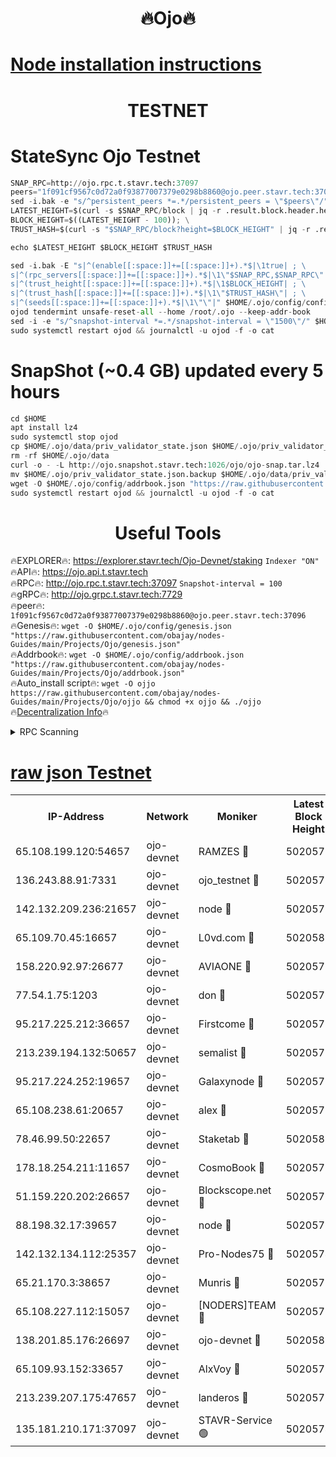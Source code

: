 <h1 align="center"> 🔥Ojo🔥</h1>

[Node installation instructions](https://github.com/obajay/nodes-Guides/tree/main/Projects/Ojo)
=

<h1 align="center"> TESTNET</h1>

# StateSync Ojo Testnet
```python
SNAP_RPC=http://ojo.rpc.t.stavr.tech:37097
peers="1f091cf9567c0d72a0f93877007379e0298b8860@ojo.peer.stavr.tech:37096"
sed -i.bak -e "s/^persistent_peers *=.*/persistent_peers = \"$peers\"/" $HOME/.ojo/config/config.toml
LATEST_HEIGHT=$(curl -s $SNAP_RPC/block | jq -r .result.block.header.height); \
BLOCK_HEIGHT=$((LATEST_HEIGHT - 100)); \
TRUST_HASH=$(curl -s "$SNAP_RPC/block?height=$BLOCK_HEIGHT" | jq -r .result.block_id.hash)

echo $LATEST_HEIGHT $BLOCK_HEIGHT $TRUST_HASH

sed -i.bak -E "s|^(enable[[:space:]]+=[[:space:]]+).*$|\1true| ; \
s|^(rpc_servers[[:space:]]+=[[:space:]]+).*$|\1\"$SNAP_RPC,$SNAP_RPC\"| ; \
s|^(trust_height[[:space:]]+=[[:space:]]+).*$|\1$BLOCK_HEIGHT| ; \
s|^(trust_hash[[:space:]]+=[[:space:]]+).*$|\1\"$TRUST_HASH\"| ; \
s|^(seeds[[:space:]]+=[[:space:]]+).*$|\1\"\"|" $HOME/.ojo/config/config.toml
ojod tendermint unsafe-reset-all --home /root/.ojo --keep-addr-book
sed -i -e "s/^snapshot-interval *=.*/snapshot-interval = \"1500\"/" $HOME/.ojo/config/app.toml
sudo systemctl restart ojod && journalctl -u ojod -f -o cat
```
# SnapShot (~0.4 GB) updated every 5 hours
```python
cd $HOME
apt install lz4
sudo systemctl stop ojod
cp $HOME/.ojo/data/priv_validator_state.json $HOME/.ojo/priv_validator_state.json.backup
rm -rf $HOME/.ojo/data
curl -o - -L http://ojo.snapshot.stavr.tech:1026/ojo/ojo-snap.tar.lz4 | lz4 -c -d - | tar -x -C $HOME/.ojo --strip-components 2
mv $HOME/.ojo/priv_validator_state.json.backup $HOME/.ojo/data/priv_validator_state.json
wget -O $HOME/.ojo/config/addrbook.json "https://raw.githubusercontent.com/obajay/nodes-Guides/main/Projects/Ojo/addrbook.json"
sudo systemctl restart ojod && journalctl -u ojod -f -o cat
```
 <h1 align="center"> Useful Tools</h1>

🔥EXPLORER🔥:        https://explorer.stavr.tech/Ojo-Devnet/staking        `Indexer "ON"` \
🔥API🔥:                     https://ojo.api.t.stavr.tech \
🔥RPC🔥:                    http://ojo.rpc.t.stavr.tech:37097              `Snapshot-interval = 100` \
🔥gRPC🔥:                  http://ojo.grpc.t.stavr.tech:7729 \
🔥peer🔥:                   `1f091cf9567c0d72a0f93877007379e0298b8860@ojo.peer.stavr.tech:37096` \
🔥Genesis🔥:    ```wget -O $HOME/.ojo/config/genesis.json "https://raw.githubusercontent.com/obajay/nodes-Guides/main/Projects/Ojo/genesis.json"``` \
🔥Addrbook🔥:    ```wget -O $HOME/.ojo/config/addrbook.json "https://raw.githubusercontent.com/obajay/nodes-Guides/main/Projects/Ojo/addrbook.json"``` \
🔥Auto_install script🔥: ```wget -O ojjo https://raw.githubusercontent.com/obajay/nodes-Guides/main/Projects/Ojo/ojjo && chmod +x ojjo && ./ojjo``` \
🔥[Decentralization Info](https://github.com/obajay/StateSync-snapshots/tree/main/Projects/Ojo/Decentralization)🔥



<details>
<summary>RPC Scanning</summary>

<h2 align="center"> We scan nodes in real time every 4 hours. And we provide the final result of RPC endpoints.
We cannot influence the operation of these nodes in any way. </h2>


```python
If Voting Power is higher than 0 --> then the Node is a validator of the network and may be subject to attack and be a potential threat to the chain.
```
```python
We marked such validators with a red symbol
```

</details>

[raw json Testnet](https://rpc-check.ojot.stavr.tech/ojot/rpc-ojot-result.json)
=


<table><tr><th>IP-Address</th><th>Network</th><th>Moniker</th><th>Latest Block Height</th><th>Earliest Block Height</th><th>Catching Up</th><th>Tx Index</th><th>Voting Power</th><th>Scan Time</th></tr><tr><td>65.108.199.120:54657</td><td>ojo-devnet</td><td>RAMZES 🔴</td><td>5020573</td><td>306156</td><td>False</td><td>on</td><td>15420</td><td>2024-01-18T12:24:28.490827062UTC</td></tr><tr><td>136.243.88.91:7331</td><td>ojo-devnet</td><td>ojo_testnet 🔴</td><td>5020575</td><td>308845</td><td>False</td><td>on</td><td>1000</td><td>2024-01-18T12:24:36.463793982UTC</td></tr><tr><td>142.132.209.236:21657</td><td>ojo-devnet</td><td>node 🔴</td><td>5020578</td><td>350001</td><td>False</td><td>on</td><td>1999</td><td>2024-01-18T12:24:54.319566558UTC</td></tr><tr><td>65.109.70.45:16657</td><td>ojo-devnet</td><td>L0vd.com 🔴</td><td>5020580</td><td>695918</td><td>False</td><td>off</td><td>998</td><td>2024-01-18T12:25:06.301778888UTC</td></tr><tr><td>158.220.92.97:26677</td><td>ojo-devnet</td><td>AVIAONE 🔴</td><td>5020577</td><td>2754001</td><td>False</td><td>on</td><td>19926</td><td>2024-01-18T12:24:49.057535341UTC</td></tr><tr><td>77.54.1.75:1203</td><td>ojo-devnet</td><td>don 🔴</td><td>5020578</td><td>2906401</td><td>False</td><td>on</td><td>10</td><td>2024-01-18T12:24:58.191284658UTC</td></tr><tr><td>95.217.225.212:36657</td><td>ojo-devnet</td><td>Firstcome 🔴</td><td>5020575</td><td>2985946</td><td>False</td><td>on</td><td>13566</td><td>2024-01-18T12:24:36.234627919UTC</td></tr><tr><td>213.239.194.132:50657</td><td>ojo-devnet</td><td>semalist 🔴</td><td>5020573</td><td>3223522</td><td>False</td><td>on</td><td>21037</td><td>2024-01-18T12:24:28.734692229UTC</td></tr><tr><td>95.217.224.252:19657</td><td>ojo-devnet</td><td>Galaxynode 🔴</td><td>5020579</td><td>3685492</td><td>False</td><td>on</td><td>11888</td><td>2024-01-18T12:25:03.234914761UTC</td></tr><tr><td>65.108.238.61:20657</td><td>ojo-devnet</td><td>alex 🔴</td><td>5020573</td><td>4158001</td><td>False</td><td>on</td><td>11359</td><td>2024-01-18T12:24:28.114958319UTC</td></tr><tr><td>78.46.99.50:22657</td><td>ojo-devnet</td><td>Staketab 🔴</td><td>5020580</td><td>4254801</td><td>False</td><td>on</td><td>1276</td><td>2024-01-18T12:25:06.564051244UTC</td></tr><tr><td>178.18.254.211:11657</td><td>ojo-devnet</td><td>CosmoBook 🔴</td><td>5020578</td><td>4392001</td><td>False</td><td>off</td><td>1057</td><td>2024-01-18T12:24:56.703518734UTC</td></tr><tr><td>51.159.220.202:26657</td><td>ojo-devnet</td><td>Blockscope.net 🔴</td><td>5020573</td><td>4425001</td><td>False</td><td>on</td><td>1730</td><td>2024-01-18T12:24:27.769449732UTC</td></tr><tr><td>88.198.32.17:39657</td><td>ojo-devnet</td><td>node 🔴</td><td>5020578</td><td>4710001</td><td>False</td><td>on</td><td>86815</td><td>2024-01-18T12:24:58.410088087UTC</td></tr><tr><td>142.132.134.112:25357</td><td>ojo-devnet</td><td>Pro-Nodes75 🔴</td><td>5020574</td><td>4920574</td><td>False</td><td>on</td><td>24651</td><td>2024-01-18T12:24:33.504481104UTC</td></tr><tr><td>65.21.170.3:38657</td><td>ojo-devnet</td><td>Munris 🔴</td><td>5020575</td><td>4920574</td><td>False</td><td>off</td><td>20123</td><td>2024-01-18T12:24:35.904931381UTC</td></tr><tr><td>65.108.227.112:15057</td><td>ojo-devnet</td><td>[NODERS]TEAM 🔴</td><td>5020579</td><td>4920579</td><td>False</td><td>off</td><td>9999</td><td>2024-01-18T12:25:03.652556198UTC</td></tr><tr><td>138.201.85.176:26697</td><td>ojo-devnet</td><td>ojo-devnet 🔴</td><td>5020580</td><td>4920580</td><td>False</td><td>on</td><td>1000024000</td><td>2024-01-18T12:25:05.994543630UTC</td></tr><tr><td>65.109.93.152:33657</td><td>ojo-devnet</td><td>AlxVoy 🔴</td><td>5020578</td><td>4943001</td><td>False</td><td>on</td><td>4491415</td><td>2024-01-18T12:24:54.080956591UTC</td></tr><tr><td>213.239.207.175:47657</td><td>ojo-devnet</td><td>landeros 🔴</td><td>5020577</td><td>4967924</td><td>False</td><td>off</td><td>11083</td><td>2024-01-18T12:24:49.336746024UTC</td></tr><tr><td>135.181.210.171:37097</td><td>ojo-devnet</td><td>STAVR-Service 🟢</td><td>5020574</td><td>5017501</td><td>False</td><td>on</td><td>0</td><td>2024-01-18T12:24:31.123038076UTC</td></tr></table>
